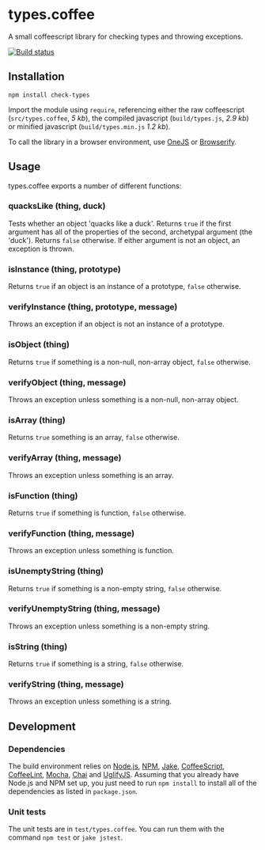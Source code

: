 # types.coffee

A small coffeescript library for checking types and throwing exceptions.

[![Build status][ci-image]][ci-status]

## Installation

`npm install check-types`

Import the module using `require`, referencing either
the raw coffeescript (`src/types.coffee`, *5 kb*), the
compiled javascript (`build/types.js`, *2.9 kb*) or
minified javascript (`build/types.min.js` *1.2 kb*).

To call the library in a browser environment, use [OneJS]
or [Browserify].

## Usage

types.coffee exports a number of different functions:

### quacksLike (thing, duck)

Tests whether an object 'quacks like a duck'. Returns `true`
if the first argument has all of the properties of the second,
archetypal argument (the 'duck'). Returns `false` otherwise.
If either argument is not an object, an exception is thrown.

### isInstance (thing, prototype)

Returns `true` if an object is an instance of a prototype,
`false` otherwise.

### verifyInstance (thing, prototype, message)

Throws an exception if an object is not an instance of a
prototype.

### isObject (thing)

Returns `true` if something is a non-null, non-array object,
`false` otherwise.

### verifyObject (thing, message)

Throws an exception unless something is a non-null, non-array
object.

### isArray (thing)

Returns `true` something is an array, `false` otherwise.

### verifyArray (thing, message)

Throws an exception unless something is an array.

### isFunction (thing)

Returns `true` if something is function, `false` otherwise.

### verifyFunction (thing, message)

Throws an exception unless something is function.

### isUnemptyString (thing)

Returns `true` if something is a non-empty string, `false`
otherwise.

### verifyUnemptyString (thing, message)

Throws an exception unless something is a non-empty string.

### isString (thing)

Returns `true` if something is a string, `false` otherwise.

### verifyString (thing, message)

Throws an exception unless something is a string.

## Development

### Dependencies

The build environment relies on [Node.js][node], [NPM], [Jake],
[CoffeeScript], [CoffeeLint], [Mocha], [Chai] and [UglifyJS].
Assuming that you already have Node.js and NPM set up, you just
need to run `npm install` to install all of the dependencies as
listed in `package.json`.

### Unit tests

The unit tests are in `test/types.coffee`. You can run them
with the command `npm test` or `jake jstest`.

[ci-image]: https://secure.travis-ci.org/philbooth/types.coffee.png?branch=master
[ci-status]: http://travis-ci.org/#!/philbooth/types.coffee
[onejs]: https://github.com/azer/onejs
[browserify]: https://github.com/substack/node-browserify
[node]: http://nodejs.org/
[npm]: https://npmjs.org/
[jake]: https://github.com/mde/jake
[coffeescript]: http://coffeescript.org/
[coffeelint]: https://github.com/clutchski/coffeelint
[mocha]: http://visionmedia.github.com/mocha
[chai]: http://chaijs.com/
[uglifyjs]: https://github.com/mishoo/UglifyJS

